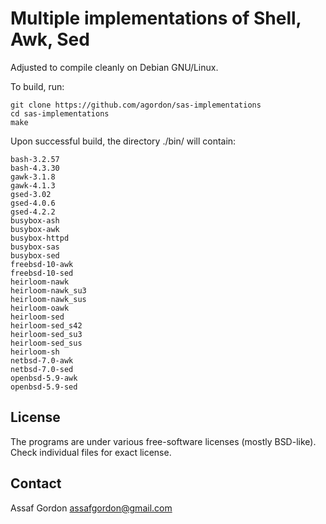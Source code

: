 Multiple implementations of Shell, Awk, Sed
===========================================

Adjusted to compile cleanly on Debian GNU/Linux.

To build, run:

    git clone https://github.com/agordon/sas-implementations
    cd sas-implementations
    make

Upon successful build, the directory ./bin/ will contain:

    bash-3.2.57
    bash-4.3.30
    gawk-3.1.8
    gawk-4.1.3
    gsed-3.02
    gsed-4.0.6
    gsed-4.2.2
    busybox-ash
    busybox-awk
    busybox-httpd
    busybox-sas
    busybox-sed
    freebsd-10-awk
    freebsd-10-sed
    heirloom-nawk
    heirloom-nawk_su3
    heirloom-nawk_sus
    heirloom-oawk
    heirloom-sed
    heirloom-sed_s42
    heirloom-sed_su3
    heirloom-sed_sus
    heirloom-sh
    netbsd-7.0-awk
    netbsd-7.0-sed
    openbsd-5.9-awk
    openbsd-5.9-sed



License
-------

The programs are under various free-software licenses (mostly BSD-like).
Check individual files for exact license.


Contact
-------

Assaf Gordon <assafgordon@gmail.com>
